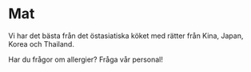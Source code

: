 # Mat

Vi har det bästa från det östasiatiska köket med rätter från Kina, Japan, Korea
och Thailand.

Har du frågor om allergier? Fråga vår personal!
